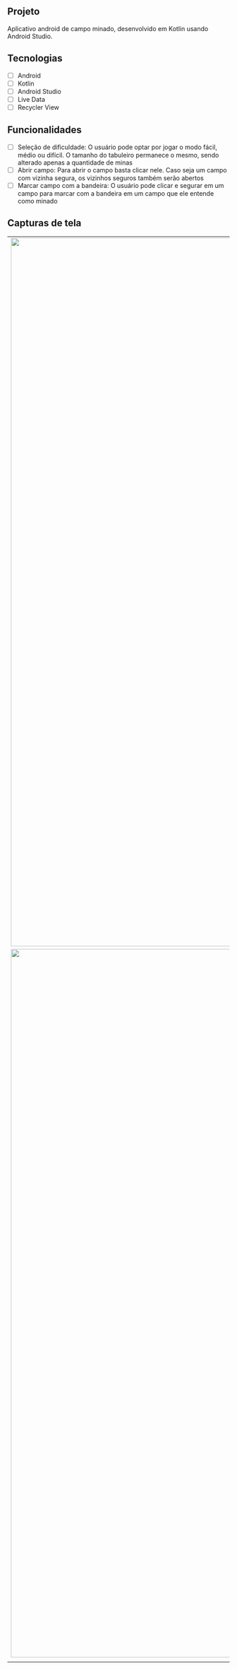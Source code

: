 ## Projeto
Aplicativo android de campo minado, desenvolvido em Kotlin usando Android Studio.

## Tecnologias

-   [ ] Android
-   [ ] Kotlin
-   [ ] Android Studio
-   [ ] Live Data
-   [ ] Recycler View

## Funcionalidades
-   [ ] Seleção de dificuldade: O usuário pode optar por jogar o modo fácil, médio ou difícil. O tamanho do tabuleiro permanece o mesmo, sendo alterado apenas a quantidade de minas
-   [ ] Abrir campo: Para abrir o campo basta clicar nele. Caso seja um campo com vizinha segura, os vizinhos seguros também serão abertos
-   [ ] Marcar campo com a bandeira: O usuário pode clicar e segurar em um campo para marcar com a bandeira em um campo que ele entende como minado

## Capturas de tela


| | | |
|:-------------------------:|:-------------------------:|:-------------------------:|
|<img width="1604"  src="https://user-images.githubusercontent.com/59378841/166849557-397eadff-205d-4b2e-a5e4-8ac4d284156b.jpeg">   |  <img width="1604"  src="https://user-images.githubusercontent.com/59378841/166849480-b3f92c60-40e1-4780-9622-5d2fcd3fc943.jpeg">|<img width="1604"  src="https://user-images.githubusercontent.com/59378841/166849481-21c04b1e-1668-422a-ab32-096f6ec1994c.jpeg">|
|<img width="1604"  src="https://user-images.githubusercontent.com/59378841/166849482-8a1d5a57-46e0-4213-b4dc-39333f0e9627.jpeg">  |  <img width="1604"  src="https://user-images.githubusercontent.com/59378841/166849484-69de5688-74c8-4f92-b552-8fab904c9e04.jpeg">|<img width="1604"  src="https://user-images.githubusercontent.com/59378841/166849486-cff0d3c0-73dc-4be6-b2a8-41b457362fe1.jpeg">|
||
